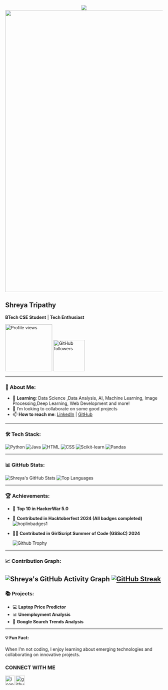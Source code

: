 <div align="center">
  <img src="https://readme-typing-svg.herokuapp.com?color=DA70D6&center=true&vCenter=true&size=40&width=900&height=80&lines=👋+Hello+!!+I'm+Shreya+Tripathy!" />
</div>

<img src="https://raw.githubusercontent.com/alo7lika/PyVerse/refs/heads/main/Images/212284100-561aa473-3905-4a80-b561-0d28506553ee.gif" width="900">


## Shreya Tripathy 

**BTech CSE Student** | **Tech Enthusiast** 

<p align="left">
  <img src="https://komarev.com/ghpvc/?username=Shreya7tripathy&color=blue&style=flat-square" alt="Profile views" width="150"/>
  <a href="https://github.com/Shreya7tripathy">
    <img src="https://img.shields.io/github/followers/Shreya7tripathy?label=Follow&style=social" alt="GitHub followers" width="100"/>
  </a>
</p>


---

### 🚀 About Me:
- 🌱 **Learning**: Data Science ,Data Analysis, AI, Machine Learning, Image Processing,Deep Learning, Web Development and more!
- 💞️ I’m looking to collaborate on some good projects
- 📫 **How to reach me**: [LinkedIn](https://www.linkedin.com/in/shreyatripathy7/) | [GitHub](https://github.com/Shreya7tripathy)

---

### 🛠️ Tech Stack:
![Python](https://img.shields.io/badge/Python-3776AB?style=for-the-badge&logo=python&logoColor=white)
![Java](https://img.shields.io/badge/Java-007396?style=for-the-badge&logo=java&logoColor=white)
![HTML](https://img.shields.io/badge/HTML5-E34F26?style=for-the-badge&logo=html5&logoColor=white)
![CSS](https://img.shields.io/badge/CSS3-1572B6?style=for-the-badge&logo=css3&logoColor=white)
![Scikit-learn](https://img.shields.io/badge/Scikit--learn-F7931E?style=for-the-badge&logo=scikit-learn&logoColor=white)
![Pandas](https://img.shields.io/badge/Pandas-150458?style=for-the-badge&logo=pandas&logoColor=white)

---
### 📊 GitHub Stats:

![Shreya's GitHub Stats](https://github-readme-stats.vercel.app/api?username=Shreya7tripathy&show_icons=true&theme=radical)
![Top Languages](https://github-readme-stats.vercel.app/api/top-langs/?username=Shreya7tripathy&layout=compact&theme=radical)

---



### 🏆 Achievements:
- 🎉 **Top 10 in HackerWar 5.0**
- 🌟 **Contributed in Hacktoberfest 2024 (All badges completed)**
  ![hoplinbadges1](https://github.com/user-attachments/assets/0e4eadf3-b70f-42da-bf0c-918c26a1bb71)

- 👩‍💻 **Contributed in GirlScript Summer of Code (GSSoC) 2024**

  ![Github Trophy](https://github-profile-trophy.vercel.app/?username=Shreya7tripathy&theme=discord)

---


### 📈 Contribution Graph:

![Shreya's GitHub Activity Graph](https://github-readme-activity-graph.vercel.app/graph?username=Shreya7tripathy&theme=react-dark&hide_border=true)
[![GitHub Streak](https://github-readme-streak-stats.herokuapp.com?user=Shreya7tripathy&theme=algolia)](https://git.io/streak-stats)
---




### 📚 Projects:

- 💻 **Laptop Price Predictor**
- 📊 **Unemployment Analysis**
- 🧠 **Google Search Trends Analysis**


---

#### 💡 Fun Fact:
When I’m not coding, I enjoy learning about emerging technologies and collaborating on innovative projects.


  
### CONNECT WITH ME

<a href="https://www.linkedin.com/in/shreyatripathy7">
  <img align="left" src="https://github.com/user-attachments/assets/91a936a6-0a68-4523-b9dc-3657749246e8" alt="icon | LinkedIn" width="30px"/> <!-- Increased size -->
</a>
<a href="https://github.com/Shreya7tripathy">
  <img align="left" src="https://github.com/user-attachments/assets/8521e6ca-c203-4c98-a510-1ed549610e10" alt="github icon" width="30px"/> <!-- Increased size -->
</a>
<br><br>



<!---
Shreya7tripathy/Shreya7tripathy is a ✨ special ✨ repository because its `README.md` (this file) appears on your GitHub profile.
You can click the Preview link to take a look at your changes.
--->
